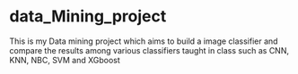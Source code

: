 # data_Mining_project
This is my Data mining project which aims to build a image classifier and compare the results among various classifiers taught in class such as CNN, KNN, NBC, SVM and XGboost
